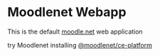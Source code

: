 # Moodlenet Webapp

This is the default [moodle.net](https://moodle.net) web application

try Moodlenet installing [@moodlenet/ce-platform](https://www.npmjs.com/package/@moodlenet/ce-platform)
